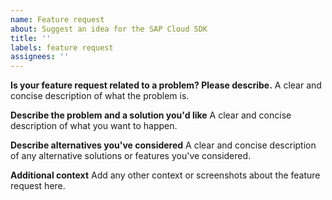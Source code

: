 ```yaml
---
name: Feature request
about: Suggest an idea for the SAP Cloud SDK
title: ''
labels: feature request
assignees: ''
---
```


**Is your feature request related to a problem? Please describe.**
A clear and concise description of what the problem is.

**Describe the problem and a solution you'd like**
A clear and concise description of what you want to happen.

**Describe alternatives you've considered**
A clear and concise description of any alternative solutions or features you've considered.

**Additional context**
Add any other context or screenshots about the feature request here.
